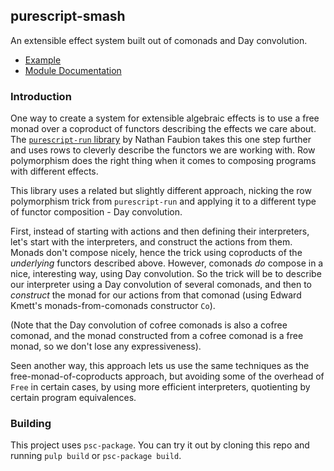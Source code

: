 ## purescript-smash

An extensible effect system built out of comonads and Day convolution.

- [Example](tests/Main.purs)
- [Module Documentation](generated-docs/Data/Smash.md)

### Introduction

One way to create a system for extensible algebraic effects is to use a free monad
over a coproduct of functors describing the effects we care about. The [`purescript-run` library](https://github.com/natefaubion/purescript-run) by Nathan Faubion takes this one step further and uses rows to cleverly describe the functors we are working with. Row polymorphism does the right thing when it comes to composing programs with different effects.

This library uses a related but slightly different approach, nicking the row polymorphism trick from `purescript-run` and applying it to a different type of functor composition - Day convolution.

First, instead of starting with actions and then defining their interpreters, let's start with the interpreters, and construct the actions from them. Monads don't compose nicely, hence the trick using coproducts of the _underlying_ functors described above. However, comonads _do_ compose in a nice, interesting way, using Day convolution. So the trick will be to describe our interpreter using a Day convolution of several comonads, and then to _construct_ the monad for our actions from that comonad (using Edward Kmett's monads-from-comonads constructor `Co`).

(Note that the Day convolution of cofree comonads is also a cofree comonad, and the monad constructed from a cofree comonad is a free monad, so we don't lose any expressiveness).

Seen another way, this approach lets us use the same techniques as the free-monad-of-coproducts approach, but avoiding some of the overhead of `Free` in certain cases, by using more efficient interpreters, quotienting by certain program equivalences.

### Building

This project uses `psc-package`. You can try it out by cloning this repo and running
`pulp build` or `psc-package build`.
